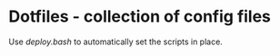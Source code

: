 # Dotfiles - collection of config files

Use *deploy.bash* to automatically set the scripts in place.
